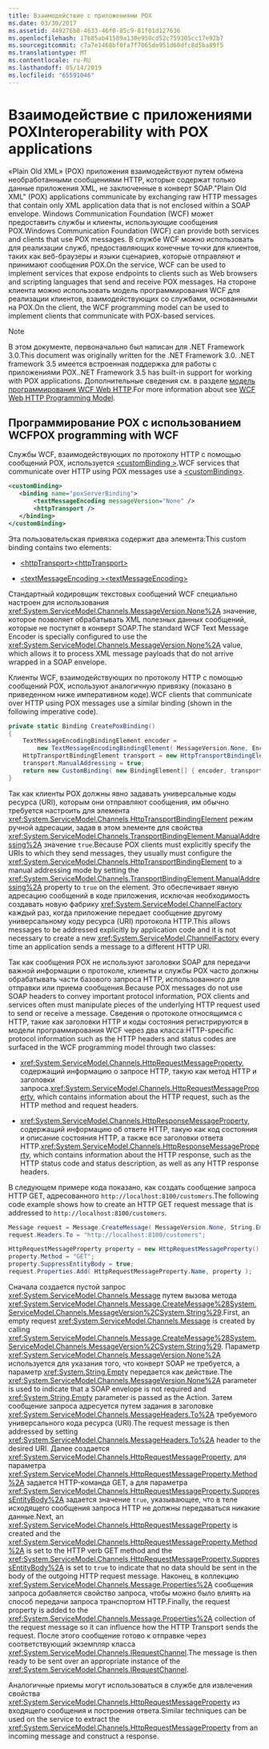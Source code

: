 ```yaml
---
title: Взаимодействие с приложениями POX
ms.date: 03/30/2017
ms.assetid: 449276b8-4633-46f0-85c9-81f01d127636
ms.openlocfilehash: 17b85ab41589a130e950cd52c759305cc17e92b7
ms.sourcegitcommit: c7a7e1468bf0fa7f7065de951d60dfc8d5ba89f5
ms.translationtype: MT
ms.contentlocale: ru-RU
ms.lasthandoff: 05/14/2019
ms.locfileid: "65591046"
---
```

# <a name="interoperability-with-pox-applications"></a><span data-ttu-id="c1727-102">Взаимодействие с приложениями POX</span><span class="sxs-lookup"><span data-stu-id="c1727-102">Interoperability with POX applications</span></span>

<span data-ttu-id="c1727-103">«Plain Old XML» (POX) приложения взаимодействуют путем обмена необработанными сообщениями HTTP, которые содержат только данные приложения XML, не заключенные в конверт SOAP.</span><span class="sxs-lookup"><span data-stu-id="c1727-103">"Plain Old XML" (POX) applications communicate by exchanging raw HTTP messages that contain only XML application data that is not enclosed within a SOAP envelope.</span></span> <span data-ttu-id="c1727-104">Windows Communication Foundation (WCF) может предоставить службы и клиенты, использующие сообщения POX.</span><span class="sxs-lookup"><span data-stu-id="c1727-104">Windows Communication Foundation (WCF) can provide both services and clients that use POX messages.</span></span> <span data-ttu-id="c1727-105">В службе WCF можно использовать для реализации служб, предоставляющих конечные точки для клиентов, таких как веб-браузеры и языки сценариев, которые отправляют и принимают сообщения POX.</span><span class="sxs-lookup"><span data-stu-id="c1727-105">On the service, WCF can be used to implement services that expose endpoints to clients such as Web browsers and scripting languages that send and receive POX messages.</span></span> <span data-ttu-id="c1727-106">На стороне клиента можно использовать модель программирования WCF для реализации клиентов, взаимодействующих со службами, основанными на POX.</span><span class="sxs-lookup"><span data-stu-id="c1727-106">On the client, the WCF programming model can be used to implement clients that communicate with POX-based services.</span></span>  
  
> [!NOTE]
> <span data-ttu-id="c1727-107">В этом документе, первоначально был написан для .NET Framework 3.0.</span><span class="sxs-lookup"><span data-stu-id="c1727-107">This document was originally written for the .NET Framework 3.0.</span></span>  <span data-ttu-id="c1727-108">.NET framework 3.5 имеется встроенная поддержка для работы с приложениями POX.</span><span class="sxs-lookup"><span data-stu-id="c1727-108">.NET Framework 3.5 has built-in support for working with POX applications.</span></span> <span data-ttu-id="c1727-109">Дополнительные сведения см. в разделе [модель программирования WCF Web HTTP](../../../../docs/framework/wcf/feature-details/wcf-web-http-programming-model.md).</span><span class="sxs-lookup"><span data-stu-id="c1727-109">For more information about see [WCF Web HTTP Programming Model](../../../../docs/framework/wcf/feature-details/wcf-web-http-programming-model.md).</span></span>
  
## <a name="pox-programming-with-wcf"></a><span data-ttu-id="c1727-110">Программирование POX с использованием WCF</span><span class="sxs-lookup"><span data-stu-id="c1727-110">POX programming with WCF</span></span>

<span data-ttu-id="c1727-111">Службы WCF, взаимодействующих по протоколу HTTP с помощью сообщений POX, используется [ \<customBinding >](../../../../docs/framework/configure-apps/file-schema/wcf/custombinding.md).</span><span class="sxs-lookup"><span data-stu-id="c1727-111">WCF services that communicate over HTTP using POX messages use a [\<customBinding>](../../../../docs/framework/configure-apps/file-schema/wcf/custombinding.md).</span></span>

```xml
<customBinding>
   <binding name="poxServerBinding">
       <textMessageEncoding messageVersion="None" />
       <httpTransport />
   </binding>
</customBinding>
```

<span data-ttu-id="c1727-112">Эта пользовательская привязка содержит два элемента:</span><span class="sxs-lookup"><span data-stu-id="c1727-112">This custom binding contains two elements:</span></span>

- [<span data-ttu-id="c1727-113">\<httpTransport></span><span class="sxs-lookup"><span data-stu-id="c1727-113">\<httpTransport></span></span>](../../../../docs/framework/configure-apps/file-schema/wcf/httptransport.md)

- [<span data-ttu-id="c1727-114">\<textMessageEncoding ></span><span class="sxs-lookup"><span data-stu-id="c1727-114">\<textMessageEncoding></span></span>](../../../../docs/framework/configure-apps/file-schema/wcf/textmessageencoding.md)

<span data-ttu-id="c1727-115">Стандартный кодировщик текстовых сообщений WCF специально настроен для использования <xref:System.ServiceModel.Channels.MessageVersion.None%2A> значение, которое позволяет обрабатывать XML полезных данных сообщений, которые не поступят в конверт SOAP.</span><span class="sxs-lookup"><span data-stu-id="c1727-115">The standard WCF Text Message Encoder is specially configured to use the <xref:System.ServiceModel.Channels.MessageVersion.None%2A> value, which allows it to process XML message payloads that do not arrive wrapped in a SOAP envelope.</span></span>

<span data-ttu-id="c1727-116">Клиенты WCF, взаимодействующих по протоколу HTTP с помощью сообщений POX, используют аналогичную привязку (показано в приведенном ниже императивном коде).</span><span class="sxs-lookup"><span data-stu-id="c1727-116">WCF clients that communicate over HTTP using POX messages use a similar binding (shown in the following imperative code).</span></span>

```csharp
private static Binding CreatePoxBinding()
{
    TextMessageEncodingBindingElement encoder =
        new TextMessageEncodingBindingElement( MessageVersion.None, Encoding.UTF8 );
    HttpTransportBindingElement transport = new HttpTransportBindingElement();
    transport.ManualAddressing = true;
    return new CustomBinding( new BindingElement[] { encoder, transport } );
}
```

<span data-ttu-id="c1727-117">Так как клиенты POX должны явно задавать универсальные коды ресурса (URI), которым они отправляют сообщения, им обычно требуется настроить для элемента <xref:System.ServiceModel.Channels.HttpTransportBindingElement> режим ручной адресации, задав в этом элементе для свойства <xref:System.ServiceModel.Channels.TransportBindingElement.ManualAddressing%2A> значение `true`.</span><span class="sxs-lookup"><span data-stu-id="c1727-117">Because POX clients must explicitly specify the URIs to which they send messages, they usually must configure the <xref:System.ServiceModel.Channels.HttpTransportBindingElement> to a manual addressing mode by setting the <xref:System.ServiceModel.Channels.TransportBindingElement.ManualAddressing%2A> property to `true` on the element.</span></span> <span data-ttu-id="c1727-118">Это обеспечивает явную адресацию сообщений в коде приложения, исключая необходимость создавать новую фабрику <xref:System.ServiceModel.ChannelFactory> каждый раз, когда приложение передает сообщение другому универсальному коду ресурса (URI) протокола HTTP.</span><span class="sxs-lookup"><span data-stu-id="c1727-118">This allows messages to be addressed explicitly by application code and it is not necessary to create a new <xref:System.ServiceModel.ChannelFactory> every time an application sends a message to a different HTTP URI.</span></span>

<span data-ttu-id="c1727-119">Так как сообщения POX не используют заголовки SOAP для передачи важной информации о протоколе, клиенты и службы POX часто должны обрабатывать части базового запроса HTTP, использованного для отправки или приема сообщения.</span><span class="sxs-lookup"><span data-stu-id="c1727-119">Because POX messages do not use SOAP headers to convey important protocol information, POX clients and services often must manipulate pieces of the underlying HTTP request used to send or receive a message.</span></span> <span data-ttu-id="c1727-120">Сведения о протоколе относящимся с HTTP, такие как заголовки HTTP и коды состояния регистрируются в модели программирования WCF через два класса:</span><span class="sxs-lookup"><span data-stu-id="c1727-120">HTTP-specific protocol information such as the HTTP headers and status codes are surfaced in the WCF programming model through two classes:</span></span>

- <span data-ttu-id="c1727-121"><xref:System.ServiceModel.Channels.HttpRequestMessageProperty>, содержащий информацию о запросе HTTP, такую как метод HTTP и заголовки запроса.</span><span class="sxs-lookup"><span data-stu-id="c1727-121"><xref:System.ServiceModel.Channels.HttpRequestMessageProperty>, which contains information about the HTTP request, such as the HTTP method and request headers.</span></span>

- <span data-ttu-id="c1727-122"><xref:System.ServiceModel.Channels.HttpResponseMessageProperty>, содержащий информацию об ответе HTTP, такую как код состояния и описание состояния HTTP, а также все заголовки ответа HTTP.</span><span class="sxs-lookup"><span data-stu-id="c1727-122"><xref:System.ServiceModel.Channels.HttpResponseMessageProperty>, which contains information about the HTTP response, such as the HTTP status code and status description, as well as any HTTP response headers.</span></span>
  
<span data-ttu-id="c1727-123">В следующем примере кода показано, как создать сообщение запроса HTTP GET, адресованного `http://localhost:8100/customers`.</span><span class="sxs-lookup"><span data-stu-id="c1727-123">The following code example shows how to create an HTTP GET request message that is addressed to `http://localhost:8100/customers`.</span></span>

```csharp
Message request = Message.CreateMessage( MessageVersion.None, String.Empty );
request.Headers.To = "http://localhost:8100/customers";

HttpRequestMessageProperty property = new HttpRequestMessageProperty();
property.Method = "GET";
property.SuppressEntityBody = true;
request.Properties.Add( HttpRequestMessageProperty.Name, property );
```

<span data-ttu-id="c1727-124">Сначала создается пустой запрос <xref:System.ServiceModel.Channels.Message> путем вызова метода <xref:System.ServiceModel.Channels.Message.CreateMessage%28System.ServiceModel.Channels.MessageVersion%2CSystem.String%29>.</span><span class="sxs-lookup"><span data-stu-id="c1727-124">First, an empty request <xref:System.ServiceModel.Channels.Message> is created by calling <xref:System.ServiceModel.Channels.Message.CreateMessage%28System.ServiceModel.Channels.MessageVersion%2CSystem.String%29>.</span></span> <span data-ttu-id="c1727-125">Параметр <xref:System.ServiceModel.Channels.MessageVersion.None%2A> используется для указания того, что конверт SOAP не требуется, а параметр <xref:System.String.Empty> передается как действие.</span><span class="sxs-lookup"><span data-stu-id="c1727-125">The <xref:System.ServiceModel.Channels.MessageVersion.None%2A> parameter is used to indicate that a SOAP envelope is not required and <xref:System.String.Empty> parameter is passed as the Action.</span></span> <span data-ttu-id="c1727-126">Затем сообщение запроса адресуется путем задания в заголовке <xref:System.ServiceModel.Channels.MessageHeaders.To%2A> требуемого универсального кода ресурса (URI).</span><span class="sxs-lookup"><span data-stu-id="c1727-126">The request message is then addressed by setting <xref:System.ServiceModel.Channels.MessageHeaders.To%2A> header to the desired URI.</span></span> <span data-ttu-id="c1727-127">Далее создается <xref:System.ServiceModel.Channels.HttpRequestMessageProperty>, для параметра <xref:System.ServiceModel.Channels.HttpRequestMessageProperty.Method%2A> задается HTTP-команда GET, а для параметра <xref:System.ServiceModel.Channels.HttpRequestMessageProperty.SuppressEntityBody%2A> задается значение `true`, указывающее, что в теле исходящего сообщения запроса HTTP не должны передаваться никакие данные.</span><span class="sxs-lookup"><span data-stu-id="c1727-127">Next, an <xref:System.ServiceModel.Channels.HttpRequestMessageProperty> is created and the <xref:System.ServiceModel.Channels.HttpRequestMessageProperty.Method%2A> is set to the HTTP verb GET method and the <xref:System.ServiceModel.Channels.HttpRequestMessageProperty.SuppressEntityBody%2A> is set to `true` to indicate that no data should be sent in the body of the outgoing HTTP request message.</span></span> <span data-ttu-id="c1727-128">Наконец, в коллекцию <xref:System.ServiceModel.Channels.Message.Properties%2A> сообщения запроса добавляется свойство запроса, чтобы можно было влиять на способ передачи запроса транспортом HTTP.</span><span class="sxs-lookup"><span data-stu-id="c1727-128">Finally, the request property is added to the <xref:System.ServiceModel.Channels.Message.Properties%2A> collection of the request message so it can influence how the HTTP Transport sends the request.</span></span> <span data-ttu-id="c1727-129">После этого сообщение готово к отправке через соответствующий экземпляр класса <xref:System.ServiceModel.Channels.IRequestChannel>.</span><span class="sxs-lookup"><span data-stu-id="c1727-129">The message is then ready to be sent over an appropriate instance of the <xref:System.ServiceModel.Channels.IRequestChannel>.</span></span>

<span data-ttu-id="c1727-130">Аналогичные приемы могут использоваться в службе для извлечения свойства <xref:System.ServiceModel.Channels.HttpRequestMessageProperty> из входящего сообщения и построения ответа.</span><span class="sxs-lookup"><span data-stu-id="c1727-130">Similar techniques can be used on the service to extract the <xref:System.ServiceModel.Channels.HttpRequestMessageProperty> from an incoming message and construct a response.</span></span>

